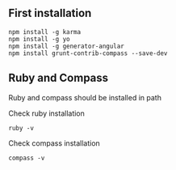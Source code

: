 First installation
-------

    npm install -g karma
    npm install -g yo
    npm install -g generator-angular
    npm install grunt-contrib-compass --save-dev

Ruby and Compass
--------

Ruby and compass should be installed in path

Check ruby installation

    ruby -v

Check compass installation

    compass -v
